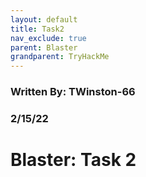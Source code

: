 ```yaml
---
layout: default
title: Task2
nav_exclude: true
parent: Blaster
grandparent: TryHackMe
---
```


### Written By: TWinston-66 
### 2/15/22
# Blaster: Task 2

